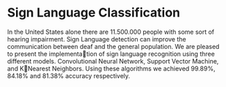# Sign Language Classification



In the United States alone there are 11.500.000
people with some sort of hearing impairment. Sign Language
detection can improve the communication between deaf and the
general population. We are pleased to present the implementation of sign language recognition using three different models.
Convolutional Neural Network, Support Vector Machine, and KNearest Neighbors. Using these algorithms we achieved 99.89%,
84.18% and 81.38% accuracy respectively.
